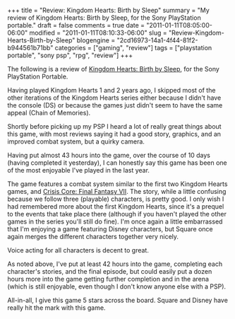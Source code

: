 +++
title = "Review: Kingdom Hearts: Birth by Sleep"
summary = "My review of Kingdom Hearts: Birth by Sleep, for the Sony PlayStation portable."
draft = false
comments = true
date = "2011-01-11T08:05:00-06:00"
modified = "2011-01-11T08:10:33-06:00"
slug = "Review-Kingdom-Hearts-Birth-by-Sleep"
blogengine = "2cd16973-14a1-4f44-81f2-b944561b71bb"
categories = ["gaming", "review"]
tags = ["playstation portable", "sony psp", "rpg", "review"]
+++

<div class="note">
<p>The following is a review of <a rel="external" href="http://www.amazon.com/gp/product/B002I0GZ5Y?tag=strivinglifen-20">Kingdom Hearts: Birth by Sleep</a>, for the Sony PlayStation Portable.</p>
</div>
<p>Having played Kingdom Hearts 1 and 2 years ago, I skipped most of the other iterations of the Kingdom Hearts series either because I didn't have the console (DS) or because the games just didn't seem to have the same appeal (Chain of Memories).</p>
<p>Shortly before picking up my PSP I heard a lot of really great things about this game, with most reviews saying it had a good story, graphics, and an improved combat system, but a quirky camera.</p>
<p>Having put almost 43 hours into the game, over the course of 10 days (having completed it yesterday), I can honestly say this game has been one of the most enjoyable I've played in the last year.</p>
<p>The game features a combat system similar to the first two Kingdom Hearts games, and <a href="http://strivinglife.com/words/post/Review-Crisis-Core-Final-Fantasy-VII.aspx">Crisis Core: Final Fantasy VII</a>. The story, while a little confusing because we follow three (playable) characters, is pretty good. I only wish I had remembered more about the first Kingdom Hearts, since it's a prequel to the events that take place there (although if you haven't played the other games in the series you'll still do fine). I'm once again a little embarrassed that I'm enjoying a game featuring Disney characters, but Square once again merges the different characters together very nicely.</p>
<p>Voice acting for all characters is decent to great.</p>
<p>As noted above, I've put at least 42 hours into the game, completing each character's stories, and the final episode, but could easily put a dozen hours more into the game getting further completion and in the arena (which is still enjoyable, even though I don't know anyone else with a PSP).</p>
<p>All-in-all, I give this game 5 stars across the board. Square and Disney have really hit the mark with this game.</p>
